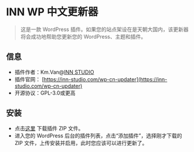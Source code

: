 # INN WP 中文更新器

> 这是一款 WordPress 插件。如果您的站点架设在是天朝大国内，该更新器将会成功地帮助您更新您的 WordPress、主题和插件。

## 信息

- 插件作者：Km.Van@[INN STUDIO](https://inn-studio.com)
- 插件官网： [https://inn-studio.com/wp-cn-updater](https://inn-studio.com/wp-cn-updater)
- 开源协议：GPL-3.0或更高

## 安装

- 点击[这里](https://github.com/kmvan/wp-plugin-cn-updater/archive/master.zip) 下载插件 ZIP 文件。
- 进入您的 WordPress 后台的插件列表，点击“添加插件”，选择刚才下载的 ZIP 文件，上传安装并启用，此时您应该可以进行更新了。
